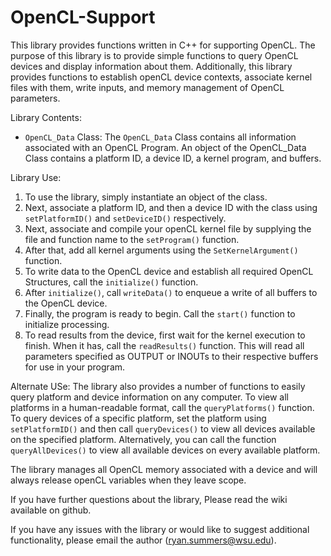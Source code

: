 # OpenCL-Support
This library provides functions written in C++ for supporting OpenCL. 
The purpose of this library is to provide simple functions to query OpenCL devices and display information about them. 
Additionally, this library provides functions to establish openCL device contexts, associate kernel files with them, write inputs, and memory management of OpenCL parameters.

Library Contents:
 - `OpenCL_Data` Class: The `OpenCL_Data` Class contains all information associated with an OpenCL Program. An object of the OpenCL_Data Class contains a platform ID, a device ID, a kernel program, and buffers.

Library Use:
1. To use the library, simply instantiate an object of the class. 
2. Next, associate a platform ID, and then a device ID with the class using `setPlatformID()` and `setDeviceID()` respectively. 
3. Next, associate and compile your openCL kernel file by supplying the file and function name to the `setProgram()` function.
4. After that, add all kernel arguments using the `SetKernelArgument()` function.
5. To write data to the OpenCL device and establish all required OpenCL Structures, call the `initialize()` function.
6. After `initialize()`, call `writeData()` to enqueue a write of all buffers to the OpenCL device.
7. Finally, the program is ready to begin. Call the `start()` function to initialize processing.
8. To read results from the device, first wait for the kernel execution to finish. When it has, call the `readResults()` function. This will read all parameters specified as OUTPUT or INOUTs to their respective buffers for use in your program.

Alternate USe:
The library also provides a number of functions to easily query platform and device information on any computer. To view all platforms in a human-readable format, call the `queryPlatforms()` function. To query devices of a specific platform, set the platform using `setPlatformID()` and then call `queryDevices()` to view all devices available on the specified platform. Alternatively, you can call the function `queryAllDevices()` to view all available devices on every available platform.

The library manages all OpenCL memory associated with a device and will always release openCL variables when they leave scope.

If you have further questions about the library, Please read the wiki available on github.

If you have any issues with the library or would like to suggest additional functionality, please email the author (ryan.summers@wsu.edu).
